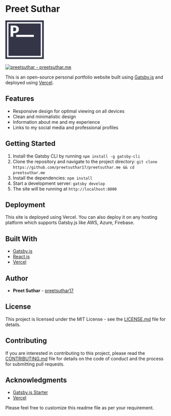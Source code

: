 # Preet Suthar

<img src="./src/img/nano-favicon.png" alt="Logo" width="120px" height="120px">
  
[![preetsuthar - preetsuthar.me](https://img.shields.io/static/v1?label=preetsuthar&message=preetsuthar.me&color=blue&logo=github)](https://preetsuthar.me)

This is an open-source personal portfolio website built using [Gatsby.js](https://www.gatsbyjs.org/) and deployed using [Vercel](https://vercel.com/).

## Features

- Responsive design for optimal viewing on all devices
- Clean and minimalistic design
- Information about me and my experience
- Links to my social media and professional profiles

## Getting Started

1. Install the Gatsby CLI by running `npm install -g gatsby-cli`
2. Clone the repository and navigate to the project directory: `git clone https://github.com/preetsuthar17/preetsuthar.me && cd preetsuthar.me`
3. Install the dependencies: `npm install`
4. Start a development server: `gatsby develop`
5. The site will be running at `http://localhost:8000`

## Deployment

This site is deployed using Vercel. You can also deploy it on any hosting platform which supports Gatsby.js like AWS, Azure, Firebase.

## Built With

- [Gatsby.js](https://www.gatsbyjs.org/)
- [React.js](https://reactjs.org/)
- [Vercel](https://vercel.com/)

## Author

- **Preet Suthar** - [preetsuthar17](https://github.com/preetsuthar17)

## License

This project is licensed under the MIT License - see the [LICENSE.md](LICENSE.md) file for details.

## Contributing

If you are interested in contributing to this project, please read the [CONTRIBUTING.md](CONTRIBUTING.md) file for details on the code of conduct and the process for submitting pull requests.

## Acknowledgments

- [Gatsby.js Starter](https://www.gatsbyjs.org/starters/?v=2)
- [Vercel](https://vercel.com/)

Please feel free to customize this readme file as per your requirement.
